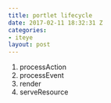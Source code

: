 ```yaml
---
title: portlet lifecycle
date: 2017-02-11 18:32:31 Z
categories:
- iteye
layout: post
---
```


1. processAction 
2. processEvent 
3. render 
4. serveResource    
